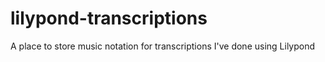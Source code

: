 # lilypond-transcriptions
A place to store music notation for transcriptions I've done using Lilypond

